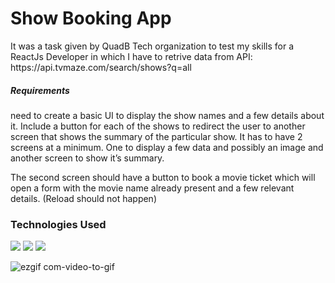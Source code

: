 <h1>Show Booking App</h1>
<p>It was a task given by QuadB Tech organization to test my skills for a ReactJs Developer in which I have to retrive data from API: https://api.tvmaze.com/search/shows?q=all </p>
<h5>Requirements</h5>
<p>need to create a basic UI to display the show names and a few details about it. Include a button for each of the shows to redirect the user to another screen that shows the summary of the particular show. It has to have 2 screens at a minimum. One to display a few data and possibly an image and another screen to show it’s summary.</P>
<p>The second screen should have a button to book a movie ticket which will open a form with the movie name already present and a few relevant details.
(Reload should not happen)</P>

<h3>Technologies Used</h3>
<img src="https://img.icons8.com/color/48/000000/html-5--v1.png"/> <img src="https://img.icons8.com/color/48/000000/css3.png"/> <img src="https://img.icons8.com/color/48/000000/javascript--v2.png"/>



![ezgif com-video-to-gif](https://user-images.githubusercontent.com/110029115/236687034-ce9b6f2e-b09f-48a3-830d-bed25694b002.gif)
